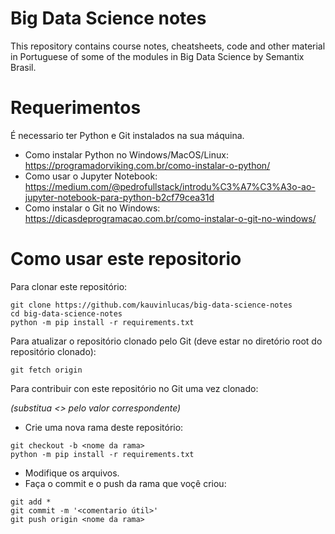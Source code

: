# Big Data Science notes
This repository contains course notes, cheatsheets, code and other material in Portuguese of some of the modules in Big Data Science by Semantix Brasil.

# Requerimentos
É necessario ter Python e Git instalados na sua máquina.
* Como instalar Python no Windows/MacOS/Linux: https://programadorviking.com.br/como-instalar-o-python/
* Como usar o Jupyter Notebook: https://medium.com/@pedrofullstack/introdu%C3%A7%C3%A3o-ao-jupyter-notebook-para-python-b2cf79cea31d
* Como instalar o Git no Windows: https://dicasdeprogramacao.com.br/como-instalar-o-git-no-windows/

# Como usar este repositorio
Para clonar este repositório:
```
git clone https://github.com/kauvinlucas/big-data-science-notes
cd big-data-science-notes
python -m pip install -r requirements.txt
```

Para atualizar o repositório clonado pelo Git (deve estar no diretório root do repositório clonado):
```
git fetch origin
```

Para contribuir con este repositório no Git uma vez clonado:

*(substitua <> pelo valor correspondente)*

* Crie uma nova rama deste repositório:
```
git checkout -b <nome da rama>
python -m pip install -r requirements.txt
```
* Modifique os arquivos.
* Faça o commit e o push da rama que voçê criou:

```
git add *
git commit -m '<comentario útil>'
git push origin <nome da rama>
```
